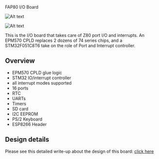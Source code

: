 FAP80 I/O Board

![Alt text](http://i.imgur.com/yJo01Dy.png)

![Alt text](http://i.imgur.com/Ii25Azt.jpg)

This is the I/O board that takes care of Z80 port I/O and interrupts. An EPM570 CPLD replaces 2 dozens of 74 series chips, and a STM32F051C8T6 take on the role of Port and Interrupt controller.

## Overview

* EPM570 CPLD glue logic
* STM32 IO/interrupt controller
* all interrupt modes supported
* 16 ports
* RTC
* UARTs
* Timers
* SD card
* I2C EEPROM
* PS/2 Keyboard
* ESP8266 Header

## Design details

Please see this detailed write-up about the design of this board: [click here](https://dekunukem.wordpress.com/2016/12/25/fap-rebord-the-new-io-card/)